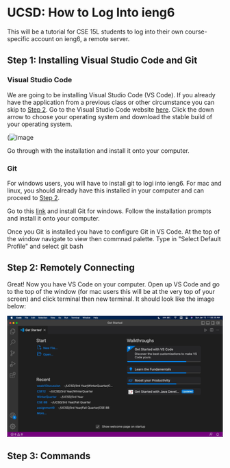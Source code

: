 # **UCSD: How to Log Into ieng6**
This will be a tutorial for CSE 15L students to log into their own course-specific account on ieng6, a remote server.
## Step 1: Installing Visual Studio Code and Git
### Visual Studio Code
We are going to be installing Visual Studio Code (VS Code). If you already have the application from a previous class or other circumstance you can skip to [Step 2](https://github.com/Yshzi/cse15l-lab-reports/blob/46af0e8204ca78db9ccc60b5a2b89701f99cda74/VSCodeStartScreen.jpg).
Go to the Visual Studio Code website [here](https://code.visualstudio.com/). Click the down arrow to choose your operating system and download the stable build of your operating system.

(![image](https://user-images.githubusercontent.com/83853443/212165351-47d59569-9be5-4949-bbba-13eaa9741121.png)

Go through with the installation and install it onto your computer.

### Git
For windows users, you will have to install git to logi into ieng6. For mac and linux, you should already have this installed in your computer and can proceed to [Step 2](https://github.com/Yshzi/cse15l-lab-reports/blob/46af0e8204ca78db9ccc60b5a2b89701f99cda74/VSCodeStartScreen.jpg).

Go to this [link](https://git-scm.com/download/win) and install Git for windows. Follow the installation prompts and install it onto your computer.

Once you Git is installed you have to configure Git in VS Code. At the top of the window navigate to view then commnad palette. Type in "Select Default Profile" and select git bash 

## Step 2: Remotely Connecting
Great! Now you have VS Code on your computer. Open up VS Code and go to the top of the window (for mac users this will be at the very top of your screen) and click terminal then new terminal. It should look like the image below:

![image](https://github.com/Yshzi/cse15l-lab-reports/blob/46af0e8204ca78db9ccc60b5a2b89701f99cda74/VSCodeStartScreen.jpg)

## Step 3: Commands

